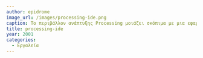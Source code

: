 ```yaml
---
author: epidrome
image_url: /images/processing-ide.png
caption: Το περιβάλλον ανάπτυξης Processing μοιάζει σκόπιμα με μια εφαρμογή εκτέλεσης αρχείων πολυμέσων.
title: processing-ide
year: 2001
categories:
  - Εργαλεία
---
```

